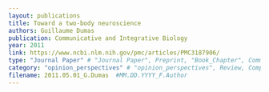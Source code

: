 ```yaml
---
layout: publications
title: Toward a two-body neuroscience
authors: Guillaume Dumas 
publication: Communicative and Integrative Biology
year: 2011
link: https://www.ncbi.nlm.nih.gov/pmc/articles/PMC3187906/
type: "Journal Paper" # "Journal Paper", Preprint, "Book_Chapter", Comment, "Poster_Conference"
category: "opinion_perspectives" # "opinion_perspectives", Review, Computational, Social Cognitive and Affective Neuroscience, Experimental
filename: 2011.05.01_G.Dumas  #MM.DD.YYYY_F.Author
---
```

